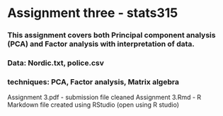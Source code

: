 # Assignment three - stats315

### This assignment covers both Principal component analysis (PCA) and Factor analysis with interpretation of data.

### Data: Nordic.txt, police.csv
### techniques: PCA, Factor analysis, Matrix algebra  

Assignment 3.pdf - submission file cleaned
Assignment 3.Rmd - R Markdown file created using RStudio (open using R studio)
